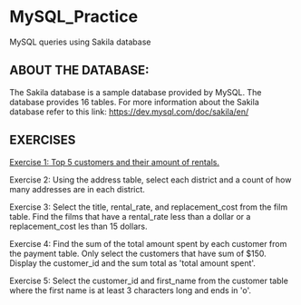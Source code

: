 # MySQL_Practice
MySQL queries using Sakila database 

## ABOUT THE DATABASE:
The Sakila database is a sample database provided by MySQL. The database provides 16 tables.
For more information about the Sakila database refer to this link: https://dev.mysql.com/doc/sakila/en/ 

## EXERCISES

[Exercise 1: Top 5 customers and their amount of rentals.](https://github.com/charinafaye7/MySQL_Practice/blob/main/Top_Customers%20_Rentals.sql)

Exercise 2: Using the address table, select each district and a count of how many addresses are in each district. 

Exercise 3: Select the title, rental_rate, and replacement_cost from the film table. Find the films that have a rental_rate less than a dollar or a replacement_cost les than 15 dollars.

Exercise 4: Find the sum of the total amount spent by each customer from the payment table. Only select the customers that have sum of $150. Display the customer_id and the sum total as 'total amount spent'.

Exercise 5: Select the customer_id and first_name from the customer table where the first name is at least 3 characters long and ends in 'o'.

